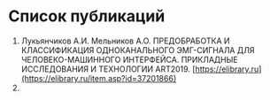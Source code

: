 # Список публикаций

1. Лукьянчиков А.И. Мельников А.О. ПРЕДОБРАБОТКА И КЛАССИФИКАЦИЯ ОДНОКАНАЛЬНОГО ЭМГ-СИГНАЛА ДЛЯ ЧЕЛОВЕКО-МАШИННОГО ИНТЕРФЕЙСА. ПРИКЛАДНЫЕ ИССЛЕДОВАНИЯ И ТЕХНОЛОГИИ ART2019. [https://elibrary.ru](https://elibrary.ru/item.asp?id=37201866)
2. 
